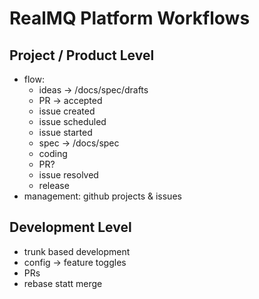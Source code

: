 # RealMQ Platform Workflows

## Project / Product Level
- flow:
  - ideas -> /docs/spec/drafts
  - PR -> accepted
  - issue created
  - issue scheduled
  - issue started
  - spec -> /docs/spec
  - coding
  - PR?
  - issue resolved
  - release
- management: github projects & issues

## Development Level
- trunk based development
- config -> feature toggles
- PRs
- rebase statt merge

